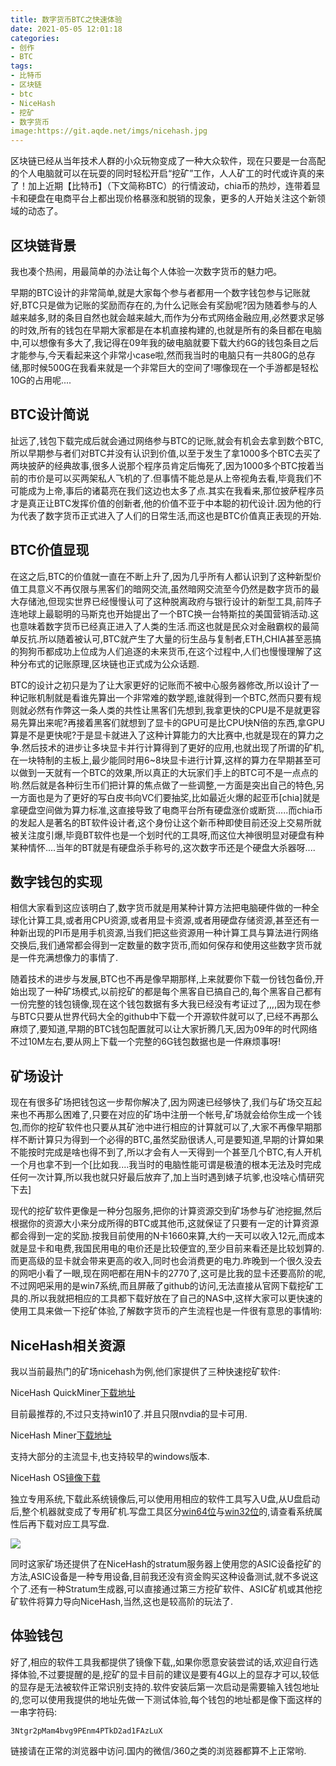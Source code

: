 ```yaml
---
title: 数字货币BTC之快速体验
date: 2021-05-05 12:01:18
categories:
- 创作
- BTC
tags:
- 比特币
- 区块链
- btc
- NiceHash
- 挖矿
- 数字货币
image:https://git.aqde.net/imgs/nicehash.jpg
---
```


​区块链已经从当年技术人群的小众玩物变成了一种大众软件，现在只要是一台高配的个人电脑就可以在玩耍的同时轻松开启“挖矿”工作，人人矿工的时代或许真的来了！加上近期【比特币】（下文简称BTC）的行情波动，chia币的热炒，连带着显卡和硬盘在电商平台上都出现价格暴涨和脱销的现象，更多的人开始关注这个新领域的动态了。

## 区块链背景

我也凑个热闹，用最简单的办法让每个人体验一次数字货币的魅力吧。

早期的BTC设计的非常简单,就是大家每个参与者都用一个数字钱包参与记账就好,BTC只是做为记账的奖励而存在的,为什么记账会有奖励呢?因为随着参与的人越来越多,财的条目自然也就会越来越大,而作为分布式网络金融应用,必然要求足够的时效,所有的钱包在早期大家都是在本机直接构建的,也就是所有的条目都在电脑中,可以想像有多大了,我记得在09年我的破电脑就要下载大约6G的钱包条目之后才能参与,今天看起来这个非常小case啦,然而我当时的电脑只有一共80G的总存储,那时候500G在我看来就是一个非常巨大的空间了!哪像现在一个手游都是轻松10G的占用呢....

## BTC设计简说

扯远了,钱包下载完成后就会通过网络参与BTC的记账,就会有机会去拿到数个BTC,所以早期参与者们对BTC并没有认识到价值,以至于发生了拿1000多个BTC去买了两块披萨的经典故事,很多人说那个程序员肯定后悔死了,因为1000多个BTC按着当前的市价是可以买两架私人飞机的了.但事情不能总是从上帝视角去看,毕竟我们不可能成为上帝,事后的诸葛亮在我们这边也太多了点.其实在我看来,那位披萨程序员才是真正让BTC发挥价值的创新者,他的价值不亚于中本聪的初代设计.因为他的行为代表了数字货币正式进入了人们的日常生活,而这也是BTC价值真正表现的开始.

<!--more-->

## BTC价值显现

在这之后,BTC的价值就一直在不断上升了,因为几乎所有人都认识到了这种新型价值工具意义不再仅限与黑客们的暗网交流,虽然暗网交流至今仍然是数字货币的最大存储池,但现实世界已经慢慢认可了这种脱离政府与银行设计的新型工具,前阵子连地球上最聪明的马斯克也开始提出了一个BTC换一台特斯拉的美国营销活动.这也意味着数字货币已经真正进入了人类的生活.而这也就是民众对金融霸权的最简单反抗.所以随着被认可,BTC就产生了大量的衍生品与复制者,ETH,CHIA甚至恶搞的狗狗币都成功上位成为人们追逐的未来货币,在这个过程中,人们也慢慢理解了这种分布式的记账原理,区块链也正式成为公众话题.

BTC的设计之初只是为了让大家更好的记账而不被中心服务器修改,所以设计了一种记账机制就是看谁先算出一个非常难的数学题,谁就得到一个BTC,然而只要有规则就必然有作弊这一条人类的共性让黑客们先想到,我拿更快的CPU是不是就更容易先算出来呢?再接着黑客们就想到了显卡的GPU可是比CPU快N倍的东西,拿GPU算是不是更快呢?于是显卡就进入了这种计算能力的大比赛中,也就是现在的算力之争.然后技术的进步让多块显卡并行计算得到了更好的应用,也就出现了所谓的矿机,在一块特制的主板上,最少能同时用6~8块显卡进行计算,这样的算力在早期甚至可以做到一天就有一个BTC的效果,所以真正的大玩家们手上的BTC可不是一点点的哟.然后就是各种衍生币们把计算的焦点做了一些调整,一方面是突出自己的特色,另一方面也是为了更好的写白皮书向VC们要抽奖,比如最近火爆的起亚币[chia]就是拿硬盘空间做为算力标准,这直接导致了电商平台所有硬盘涨价或断货.....而chia币的发起人是著名的BT软件设计者,这个身份让这个新币种即使目前还没上交易所就被关注度引爆,毕竟BT软件也是一个划时代的工具呀,而这位大神很明显对硬盘有种某种情怀....当年的BT就是有硬盘杀手称号的,这次数字币还是个硬盘大杀器呀....

## 数字钱包的实现

相信大家看到这应该明白了,数字货币就是用某种计算方法把电脑硬件做的一种全球化计算工具,或者用CPU资源,或者用显卡资源,或者用硬盘存储资源,甚至还有一种新出现的PI币是用手机资源,当我们把这些资源用一种计算工具与算法进行网络交换后,我们通常都会得到一定数量的数字货币,而如何保存和使用这些数字货币就是一件充满想像力的事情了.

随着技术的进步与发展,BTC也不再是像早期那样,上来就要你下载一份钱包备份,开始出现了一种矿场模式,以前挖矿的都是每个黑客自已搞自己的,每个黑客自己都有一份完整的钱包镜像,现在这个钱包数据有多大我已经没有考证过了,,,,因为现在参与BTC只要从世界代码大全的github中下载一个开源软件就可以了,已经不再那么麻烦了,要知道,早期的BTC钱包配置就可以让大家折腾几天,因为09年的时代网络不过10M左右,要从网上下载一个完整的6G钱包数据也是一件麻烦事呀!

## 矿场设计

现在有很多矿场把钱包这一步帮你解决了,因为网速已经够快了,我们与矿场交互起来也不再那么困难了,只要在对应的矿场中注册一个帐号,矿场就会给你生成一个钱包,而你的挖矿软件也只要从其矿池中进行相应的计算就可以了,大家不再像早期那样不断计算只为得到一个必得的BTC,虽然奖励很诱人,可是要知道,早期的计算如果不能按时完成是啥也得不到了,所以才会有人一天得到一个甚至几个BTC,有人开机一个月也拿不到一个[比如我....我当时的电脑性能可谓是极渣的根本无法及时完成任何一次计算,所以我也就只好最后放弃了,加上当时遇到婊子坑爹,也没啥心情研究下去]

现代的挖矿软件更像是一种分包服务,把你的计算资源交到矿场参与矿池挖掘,然后根据你的资源大小来分成所得的BTC或其他币,这就保证了只要有一定的计算资源都会得到一定的奖励.按我目前使用的N卡1660来算,大约一天可以收入12元,而成本就是显卡和电费,我国民用电的电价还是比较便宜的,至少目前来看还是比较划算的.而更高级的显卡就会带来更高的收入,同时也会消费更的电力.昨晚到一个很久没去的网吧小看了一眼,现在网吧都在用N卡的2770了,这可是比我的显卡还要高阶的呢,不过网吧采用的是win7系统,而且屏蔽了github的访问,无法直接从官网下载挖矿工具的.所以我就把相应的工具都下载好放在了自己的NAS中,这样大家可以更快速的使用工具来做一下挖矿体验,了解数字货币的产生流程也是一件很有意思的事情哟:

## NiceHash相关资源

我以当前最热门的矿场nicehash为例,他们家提供了三种快速挖矿软件:

NiceHash QuickMiner[下载地址](https://nas.aqde.net:9090/fbsharing/qQHZZr9V)

  目前最推荐的,不过只支持win10了.并且只限nvdia的显卡可用.

NiceHash Miner[下载地址](https://nas.aqde.net:9090/fbsharing/OH3jjkp5)

  支持大部分的主流显卡,也支持较早的windows版本.

NiceHash OS[镜像下载](https://nas.aqde.net:9090/fbsharing/1VntT0K0)

  独立专用系统,下载此系统镜像后,可以使用用相应的软件工具写入U盘,从U盘启动后,整个机器就变成了专用矿机.写盘工具区分[win64位](https://nas.aqde.net:9090/fbsharing/L6v9eIum)与[win32位](https://nas.aqde.net:9090/fbsharing/yHxfBKH6)的,请查看系统属性后再下载对应工具写盘.

<img class="centered" src="https://git.aqde.net/imgs/nicehash.jpg" />

同时这家矿场还提供了在NiceHash的stratum服务器上使用您的ASIC设备挖矿的方法,ASIC设备是一种专用设备,目前我还没有资金购买这种设备测试,就不多说这个了.还有一种Stratum生成器,可以直接通过第三方挖矿软件、ASIC矿机或其他挖矿软件将算力导向NiceHash,当然,这也是较高阶的玩法了.

## 体验钱包

好了,相应的软件工具我都提供了镜像下载,,如果你愿意安装尝试的话,欢迎自行选择体验,不过要提醒的是,挖矿的显卡目前的建议是要有4G以上的显存才可以,较低的显存是无法被软件正常识别支持的.软件安装后第一次启动是需要输入钱包地址的,您可以使用我提供的地址先做一下测试体验,每个钱包的地址都是像下面这样的一串字符码:

    3Ntgr2pMam4bvg9PEnm4PTkD2ad1FAzLuX

链接请在正常的浏览器中访问.国内的微信/360之类的浏览器都算不上正常哟.
